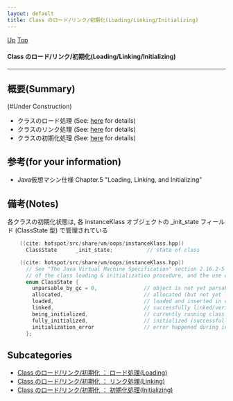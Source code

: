 ```yaml
---
layout: default
title: Class のロード/リンク/初期化(Loading/Linking/Initializing) 
---
```

[Up](no38NSe1ks.html) [Top](../index.html)

#### Class のロード/リンク/初期化(Loading/Linking/Initializing) 

--- 
## 概要(Summary)
(#Under Construction)

  * クラスのロード処理 (See: [here](nohUsh5oi7.html) for details)
  * クラスのリンク処理 (See: [here](noX5hsnWQw.html) for details)
  * クラスの初期化処理 (See: [here](no6dqMzJWt.html) for details)

## 参考(for your information)
* Java仮想マシン仕様 Chapter.5 "Loading, Linking, and Initializing"

## 備考(Notes)
各クラスの初期化状態は,
各 instanceKlass オブジェクトの _init_state フィールド (ClassState 型) で管理されている


```cpp
    ((cite: hotspot/src/share/vm/oops/instanceKlass.hpp))
      ClassState      _init_state;           // state of class
```


```cpp
    ((cite: hotspot/src/share/vm/oops/instanceKlass.hpp))
      // See "The Java Virtual Machine Specification" section 2.16.2-5 for a detailed description
      // of the class loading & initialization procedure, and the use of the states.
      enum ClassState {
        unparsable_by_gc = 0,               // object is not yet parsable by gc. Value of _init_state at object allocation.
        allocated,                          // allocated (but not yet linked)
        loaded,                             // loaded and inserted in class hierarchy (but not linked yet)
        linked,                             // successfully linked/verified (but not initialized yet)
        being_initialized,                  // currently running class initializer
        fully_initialized,                  // initialized (successfull final state)
        initialization_error                // error happened during initialization
      };
```




## Subcategories
* [Class のロード/リンク/初期化 ： ロード処理(Loading)](nohUsh5oi7.html)
* [Class のロード/リンク/初期化 ： リンク処理(Linking)](noX5hsnWQw.html)
* [Class のロード/リンク/初期化 ： 初期化処理(Initializing)](no6dqMzJWt.html)



